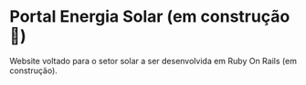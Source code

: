 # Portal Energia Solar (em construção :construction_worker:)
Website voltado para o setor solar a ser desenvolvida em Ruby On Rails (em construção).
